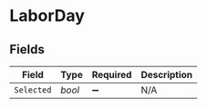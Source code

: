 # LaborDay


## Fields

| Field              | Type               | Required           | Description        |
| ------------------ | ------------------ | ------------------ | ------------------ |
| `Selected`         | *bool*             | :heavy_minus_sign: | N/A                |